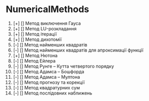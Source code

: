 # NumericalMethods

1. [+] [] Метод виключення Гауса
2. [+] [] Метод LU-розкладання
3. [+] [] Метод ітерації
4. [+] [] Метод дихотомії
5. [-] [] Метод найменших квадратів
6. [-] [] Метод найменших квадратів для апроксимації функції
7. [+] [] Метод Нютона
8. [-] [] Метод Ейлера
9. [-] [] Метод Рунге – Кутта четвертого порядку
10. [-] [] Метод Адамса – Бошфорда
11. [-] [] Метод Адамса – Мултона
12. [-] [] Метод прогнозу та корекції
13. [-] [] Метод квадратурних сум
14. [-] [] Метод послідовних наближень
